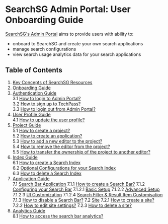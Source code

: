 # SearchSG Admin Portal: User Onboarding Guide

[SearchSG's Admin Portal](https://www.admin.search.gov.sg) aims to provide users with ability to:
- onboard to SearchSG and create your own search applications
- manage search configurations
- view search usage analytics data for your search applications


## Table of Contents
1. [Key Concepts of SearchSG Resources](/concepts)
2. [Onboarding Guide](/onboarding)
3. [Authentication Guide](/authentication#authentication)  
   3.1 [How to login to Admin Portal?](/authentication#how-to-login-to-admin-portal)  
   3.2 [How to sign up to TechPass?](/authentication#how-to-sign-up-to-techpass)  
   3.3 [How to login out from Admin Portal?](/authentication#how-to-login-out-from-admin-portal)  
4. [User Profile Guide](/user#user-profile)  
   4.1 [How to update the user profile?](/user#how-to-update-your-user-profile)
5. [Project Guide](/project#project)  
   5.1 [How to create a project?](/project#how-to-create-a-project)  
   5.2 [How to create an application?](/project#how-to-create-an-application)  
   5.3 [How to add a new editor to the project?](/project#how-to-add-a-new-editor-to-the-project)  
   5.4 [How to remove the editor from the project?](/project#how-to-remove-the-editor-from-the-project)  
   5.5 [How to transfer the ownership of the project to another editor?](/project#how-to-transfer-the-ownership-of-the-project-to-another-editor)  
6. [Index Guide](/index)  
   6.1 [How to create a Search Index](/index#how-to-create-the-index)  
   6.2 [Optional Configurations for your Search Index](/index#optional-configurations-for-your-search-index)  
   6.3 [How to delete a Search Index](/index#how-to-delete-the-search-index)  
7. [Application Guide](/application)  
   7.1 [Search Bar Application](/application#search-bar)
      7.1.1 [How to create a Search Bar?](/application#how-to-create-a-search-bar-application)
      7.1.2 [Configuring your Search Bar](/application#configuring-your-search-bar-application)
         7.1.2.1 [Basic Setup](/application#basic-setup)
         7.1.2.2 [Advanced Setup](/application#advanced-setup)
         7.1.2.3 [UI Customization](/application#ui-customization)
         7.1.2.4 [Search Filter & Result Item Customisation](/application#search-filter--result-item-customisation)
      7.1.3 [How to disable a Search Bar?](/application#how-to-disable-a-search-bar-application)
   7.2 [Site](/application#site)
      7.2.1 [How to create a site?](/application#how-to-create-a-site)
      7.2.2 [How to edit site settings?](/application#how-to-edit-site-settings)
      7.2.3 [How to delete a site?](/application#how-to-delete-a-site)
8. [Analytics Guide](/analytics)  
   8.1 [How to access the search bar analytics?](/analytics#how-to-access-the-search-bar-analytics)  

